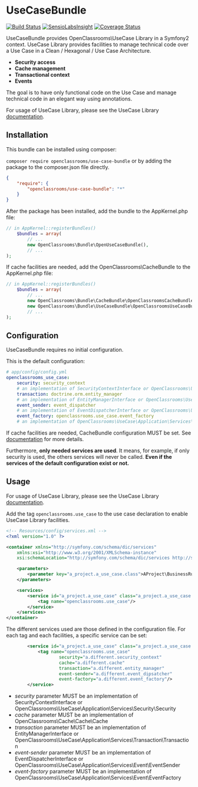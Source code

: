 UseCaseBundle
=============
[![Build Status](https://travis-ci.org/OpenClassrooms/UseCaseBundle.svg?branch=master)](https://travis-ci.org/OpenClassrooms/UseCaseBundle)
[![SensioLabsInsight](https://insight.sensiolabs.com/projects/5ac2e986-fda3-49d4-9529-4c1b9c7505b8/mini.png)](https://insight.sensiolabs.com/projects/5ac2e986-fda3-49d4-9529-4c1b9c7505b8)
[![Coverage Status](https://coveralls.io/repos/OpenClassrooms/UseCaseBundle/badge.png)](https://coveralls.io/r/OpenClassrooms/UseCaseBundle)

UseCaseBundle provides OpenClassrooms\UseCase Library in a Symfony2 context. 
UseCase Library provides facilities to manage technical code over a Use Case in a Clean / Hexagonal / Use Case Architecture.

- **Security access**
- **Cache management**
- **Transactional context**
- **Events**

The goal is to have only functional code on the Use Case and manage technical code in an elegant way using annotations.

For usage of UseCase Library, please see the UseCase Library [documentation](https://github.com/OpenClassrooms/UseCase/blob/master/README.md#usage).

## Installation
This bundle can be installed using composer:

```composer require openclassrooms/use-case-bundle```
or by adding the package to the composer.json file directly.

```json
{
    "require": {
        "openclassrooms/use-case-bundle": "*"
    }
}
```

After the package has been installed, add the bundle to the AppKernel.php file:

```php
// in AppKernel::registerBundles()
    $bundles = array(
        // ...
        new OpenClassrooms\Bundle\OpenUseCaseBundle(),
        // ...
);
```
If cache facilities are needed, add the OpenClassrooms\CacheBundle to the AppKernel.php file:

```php
// in AppKernel::registerBundles()
    $bundles = array(
        // ...
        new OpenClassrooms\Bundle\CacheBundle\OpenClassroomsCacheBundle(),
        new OpenClassrooms\Bundle\UseCaseBundle\OpenClassroomsUseCaseBundle(),
        // ...
);
```

## Configuration
UseCaseBundle requires no initial configuration.

This is the default configuration:
```yaml
# app/config/config.yml
openclassrooms_use_case:
    security: security_context               
    # an implementation of SecurityContextInterface or OpenClassrooms\UseCase\Application\Services\Security\Security
    transaction: doctrine.orm.entity_manager
    # an implementation of EntityManagerInterface or OpenClassrooms\UseCase\Application\Services\Transaction\Transaction
    event_sender: event_dispatcher
    # an implementation of EventDispatcherInterface or OpenClassrooms\UseCase\Application\Services\Event\EventSender
    event_factory: openclassrooms.use_case.event_factory
    # an implementation of OpenClassrooms\UseCase\Application\Services\Event\EventFactory
```

If cache facilities are needed, CacheBundle configuration MUST be set. See [documentation](https://github.com/OpenClassrooms/CacheBundle/blob/master/README.md#configuration) for more details.

Furthermore, **only needed services are used**. It means, for example, if only security is used, the others services will never be called. **Even if the services of the default configuration exist or not.**

## Usage

For usage of UseCase Library, please see the UseCase Library [documentation](https://github.com/OpenClassrooms/UseCase/blob/master/README.md#usage).

Add the tag ```openclassrooms.use_case``` to the use case declaration to enable UseCase Library facilities.

```xml
<!-- Resources/config/services.xml -->
<?xml version="1.0" ?>

<container xmlns="http://symfony.com/schema/dic/services"
    xmlns:xsi="http://www.w3.org/2001/XMLSchema-instance"
    xsi:schemaLocation="http://symfony.com/schema/dic/services http://symfony.com/schema/dic/services/services-1.0.xsd">

    <parameters>
        <parameter key="a_project.a_use_case.class">AProject\BusinessRules\UseCases\AUseCase</parameter>
    </parameters>

    <services>
        <service id="a_project.a_use_case" class="a_project.a_use_case.class">
            <tag name="openclassrooms.use_case"/>
        </service>
    </services>
</container>
```

The different services used are those defined in the configuration file. 
For each tag and each facilities, a specific service can be set:

```xml
        <service id="a_project.a_use_case" class="a_project.a_use_case.class">
            <tag name="openclassrooms.use_case" 
                    security="a.different.security_context" 
                    cache="a.different.cache" 
                    transaction="a.different.entity_manager"
                    event-sender="a.different.event_dipsatcher"
                    event-factory="a.different.event_factory"/>
        </service>
```
- *security* parameter MUST be an implementation of SecurityContextInterface or OpenClassrooms\UseCase\Application\Services\Security\Security
- *cache* parameter MUST be an implementation of OpenClassrooms\Cache\Cache\Cache
- *transaction* parameter MUST be an implementation of EntityManagerInterface or OpenClassrooms\UseCase\Application\Services\Transaction\Transaction
- *event-sender* parameter MUST be an implementation of EventDispatcherInterface or OpenClassrooms\UseCase\Application\Services\Event\EventSender
- *event-factory* parameter MUST be an implementation of OpenClassrooms\UseCase\Application\Services\Event\EventFactory
